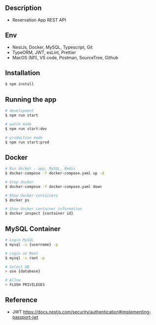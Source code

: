 ## Description

- Reservation App REST API

## Env

- NestJs, Docker, MySQL, Typescript, Git
- TypeORM, JWT, esLint, Prettier
- MacOS (M1), VS code, Postman, SourceTree, Github

## Installation

```bash
$ npm install
```

## Running the app

```bash
# development
$ npm run start

# watch mode
$ npm run start:dev

# production mode
$ npm run start:prod
```

## Docker

```bash
# Run docker - app, MySQL, Redis
$ docker-compose -f docker-compose.yaml up -d

# Stop docker
$ docker-compose -f docker-compose.yaml down

# Show docker containers
$ docker ps

# Show docker container information
$ docker inspect {container id}
```

## MySQL Container

```bash
# Login MySQL
$ mysql -u {username} -p

# Login as Root
$ mysql -u root -p

# Select DB
> use {database}

# Allow
> FLUSH PRIVILEGES
```

## Reference

- JWT
  https://docs.nestjs.com/security/authentication#implementing-passport-jwt
